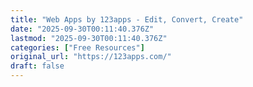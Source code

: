 ```yaml
---
title: "Web Apps by 123apps - Edit, Convert, Create"
date: "2025-09-30T00:11:40.376Z"
lastmod: "2025-09-30T00:11:40.376Z"
categories: ["Free Resources"]
original_url: "https://123apps.com/"
draft: false
---
```

